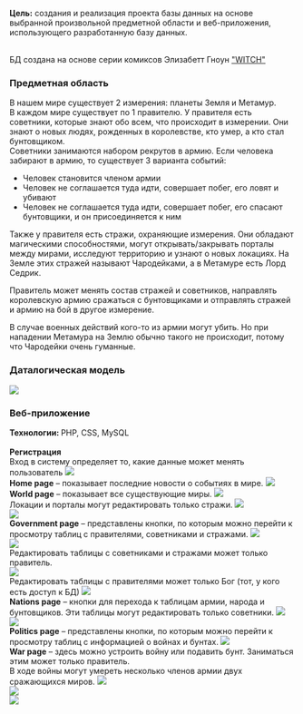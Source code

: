 <b>Цель:</b> создания и реализация проекта базы данных на основе выбранной произвольной предметной области и веб-приложения, использующего разработанную базу данных.

<br>
БД создана на основе серии комиксов Элизабетт Гноун <a href='https://witchgirls.fandom.com/ru/wiki/Комикс'>"WITCH"</a>

<h3>Предметная область</h3>

В нашем мире существует 2 измерения: планеты Земля и Метамур.
<br>
В каждом мире существует по 1 правителю. У правителя есть советники, которые знают обо всем, что происходит в измерении. Они знают о новых людях, рожденных в королевстве, кто умер, а кто стал бунтовщиком.
<br>
Советники занимаются набором рекрутов в армию. Если человека забирают в армию, то существует 3 варианта событий:
<ul>
<li>Человек становится членом армии</li>
<li>Человек не соглашается туда идти, совершает побег, его ловят и убивают</li>
<li>Человек не соглашается туда идти, совершает побег, его спасают бунтовщики, и он присоединяется к ним</li>
</ul>
Также у правителя есть стражи, охраняющие измерения. Они обладают магическими способностями, могут открывать/закрывать порталы между мирами, исследуют территорию и узнают о новых локациях. На Земле этих стражей называют Чародейками, а в Метамуре есть Лорд Седрик.
<br>

Правитель может менять состав стражей и советников, направлять королевскую армию сражаться с бунтовщиками и отправлять стражей и армию на бой в другое измерение.
<br>

В случае военных действий кого-то из армии могут убить. Но при нападении Метамура на Землю обычно такого не происходит, потому что Чародейки очень гуманные.
<br>

<h3>Даталогическая модель</h3>

<img src='/readme/datalogic-model.png'>
<br>

<h3>Веб-приложение</h3>
<b>Технологии: </b> PHP, CSS, MySQL
<br><br>
<b>Регистрация</b>
<br>
Вход в систему определяет то, какие данные может менять пользователь
<img src='/readme/login.png'>
<br>
<b>Home page</b> – показывает последние новости о событиях в мире.
<img src='/readme/index.png'>
<br>
<b>World page</b> – показывает все существующие миры.
<img src='/readme/world.png'>
<br>
Локации и порталы могут редактировать только стражи.
<img src='/readme/locations.png'>
<br>
<img src='/readme/portals.png'>
<br>
<b>Government page</b> – представлены кнопки, по которым можно перейти к просмотру таблиц с правителями, советниками и стражами.
<img src='/readme/government.png'>
<br>
<img src='/readme/guardians.png'>
<br>
Редактировать таблицы с советниками и стражами может только правитель.
<br>
<img src='/readme/add-adviser.png'>
<br>
Редактировать таблицы с правителями может только Бог (тот, у кого есть доступ к БД)
<img src='/readme/rulers.png'>
<br>
<b>Nations page</b> – кнопки для перехода к таблицам армии, народа и бунтовщиков. Эти таблицы могут редактировать только советники.
<img src='/readme/nations.png'>
<br>
<img src='/readme/army.png'>
<br>
<b>Politics page</b> – представлены кнопки, по которым можно перейти к просмотру таблиц с информацией о войнах и бунтах.
<img src='/readme/politics.png'>
<br>
<b>War page</b> – здесь можно устроить войну или подавить бунт. Заниматься этим может только правитель.
<br>
В ходе войны могут умереть несколько членов армии двух сражающихся миров.

<img src='/readme/war.png'>
<br>
<img src='/readme/start-the-battle.png'>
<br>
<img src='/readme/failed-war.png'>
<br>
